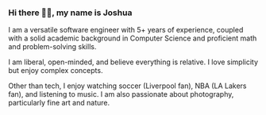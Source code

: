 ### Hi there 👋🏾, my name is Joshua

I am a versatile software engineer with 5+ years of experience, coupled with a solid academic background in Computer Science and proficient math and problem-solving skills.

I am liberal, open-minded, and believe everything is relative. I love simplicity but enjoy complex concepts.

Other than tech, I enjoy watching soccer (Liverpool fan), NBA (LA Lakers fan), and listening to music. 
I am also passionate about photography, particularly fine art and nature.

<!--
**musajoshua/musajoshua** is a ✨ _special_ ✨ repository because its `README.md` (this file) appears on your GitHub profile.

Here are some ideas to get you started:

- 🔭 I’m currently working on ...
- 🌱 I’m currently learning ...
- 👯 I’m looking to collaborate on ...
- 🤔 I’m looking for help with ...
- 💬 Ask me about ...
- 📫 How to reach me: ...
- 😄 Pronouns: ...
- ⚡ Fun fact: ...
-->
